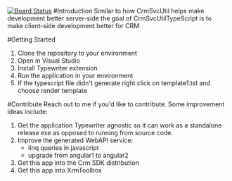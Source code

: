 [![Board Status](https://dev.azure.com/brecol/1aaefd8f-f9f4-40c6-9c35-20ca5118c0d6/b16f7879-de7a-4e83-a4b2-325cf442241a/_apis/work/boardbadge/f5dd8112-e53a-484c-a9b3-eb659d696f04)](https://dev.azure.com/brecol/1aaefd8f-f9f4-40c6-9c35-20ca5118c0d6/_boards/board/t/b16f7879-de7a-4e83-a4b2-325cf442241a/Microsoft.RequirementCategory)
#Introduction
Similar to how CrmSvcUtil helps make development better server-side the goal of CrmSvcUtilTypeScript is to make client-side development better for CRM.

#Getting Started
1.	Clone the repository to your environment
2.	Open in Visual Studio
3.	Install Typewriter extension
4.	Run the application in your environment
5.  If the typescript file didn't generate right click on template1.tst and choose render template 

#Contribute
Reach out to me if you'd like to contribute.  Some improvement ideas include:
1. Get the application Typewriter agnostic so it can work as a standalone release exe as opposed to running from source code.
2. Improve the generated WebAPI service:
    * linq queries in javascript
    * upgrade from angular1 to angular2
3. Get this app into the Crm SDK distribution
4. Get this app into XrmToolbox
